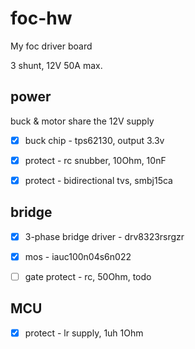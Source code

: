 # foc-hw
My foc driver board

3 shunt, 12V 50A max.

## power

buck & motor share the 12V supply

- [x] buck chip - tps62130, output 3.3v
- [x] protect - rc snubber, 10Ohm, 10nF
- [x] protect - bidirectional tvs, smbj15ca


## bridge

- [x] 3-phase bridge driver - drv8323rsrgzr
- [x] mos - iauc100n04s6n022
- [ ] gate protect - rc, 50Ohm, todo


## MCU

- [x] protect - lr supply, 1uh 1Ohm
